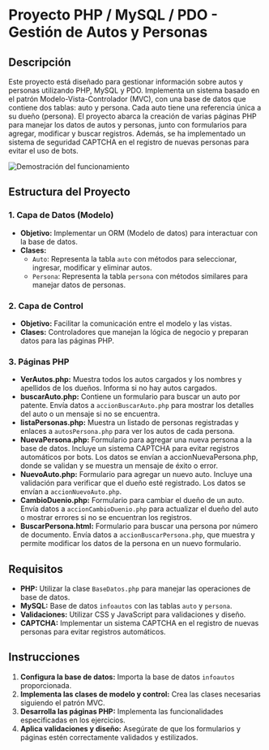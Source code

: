 # Proyecto PHP / MySQL / PDO - Gestión de Autos y Personas

## Descripción
Este proyecto está diseñado para gestionar información sobre autos y personas utilizando PHP, MySQL y PDO. Implementa un sistema basado en el patrón Modelo-Vista-Controlador (MVC), con una base de datos que contiene dos tablas: auto y persona. Cada auto tiene una referencia única a su dueño (persona). El proyecto abarca la creación de varias páginas PHP para manejar los datos de autos y personas, junto con formularios para agregar, modificar y buscar registros. Además, se ha implementado un sistema de seguridad CAPTCHA en el registro de nuevas personas para evitar el uso de bots.

![Demostración del funcionamiento]() 

## Estructura del Proyecto

### 1. Capa de Datos (Modelo)
- **Objetivo:** Implementar un ORM (Modelo de datos) para interactuar con la base de datos. 
- **Clases:**
  - `Auto`: Representa la tabla `auto` con métodos para seleccionar, ingresar, modificar y eliminar autos.
  - `Persona`: Representa la tabla `persona` con métodos similares para manejar datos de personas.

### 2. Capa de Control
- **Objetivo:** Facilitar la comunicación entre el modelo y las vistas. 
- **Clases:** Controladores que manejan la lógica de negocio y preparan datos para las páginas PHP.

### 3. Páginas PHP

- **VerAutos.php:** Muestra todos los autos cargados y los nombres y apellidos de los dueños. Informa si no hay autos cargados.
- **buscarAuto.php:** Contiene un formulario para buscar un auto por patente. Envía datos a `accionBuscarAuto.php` para mostrar los detalles del auto o un mensaje si no se encuentra.
- **listaPersonas.php:** Muestra un listado de personas registradas y enlaces a `autosPersona.php` para ver los autos de cada persona.
- **NuevaPersona.php:**  Formulario para agregar una nueva persona a la base de datos. Incluye un sistema CAPTCHA para evitar registros automáticos por bots. Los datos se envían a accionNuevaPersona.php, donde se validan y se muestra un mensaje de éxito o error.
- **NuevoAuto.php:** Formulario para agregar un nuevo auto. Incluye una validación para verificar que el dueño esté registrado. Los datos se envían a `accionNuevoAuto.php`.
- **CambioDuenio.php:** Formulario para cambiar el dueño de un auto. Envía datos a `accionCambioDuenio.php` para actualizar el dueño del auto o mostrar errores si no se encuentran los registros.
- **BuscarPersona.html:** Formulario para buscar una persona por número de documento. Envía datos a `accionBuscarPersona.php`, que muestra y permite modificar los datos de la persona en un nuevo formulario.

## Requisitos
- **PHP:** Utilizar la clase `BaseDatos.php` para manejar las operaciones de base de datos.
- **MySQL:** Base de datos `infoautos` con las tablas `auto` y `persona`.
- **Validaciones:** Utilizar CSS y JavaScript para validaciones y diseño.
- **CAPTCHA:** Implementar un sistema CAPTCHA en el registro de nuevas personas para evitar registros automáticos.

## Instrucciones
1. **Configura la base de datos:** Importa la base de datos `infoautos` proporcionada.
2. **Implementa las clases de modelo y control:** Crea las clases necesarias siguiendo el patrón MVC.
3. **Desarrolla las páginas PHP:** Implementa las funcionalidades especificadas en los ejercicios.
4. **Aplica validaciones y diseño:** Asegúrate de que los formularios y páginas estén correctamente validados y estilizados.
